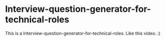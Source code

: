 # Interview-question-generator-for-technical-roles
This is a  Interview-question-generator-for-technical-roles.
Like this video. :)
